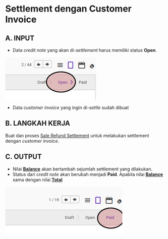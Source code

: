 # Settlement dengan Customer Invoice

## A. INPUT

* Data *credit note* yang akan di-*settlement* harus memiliki status **Open**.

![](../../img/credit-note/status-open.png)

* Data *customer invoice* yang ingin di-*settle* sudah dibuat

## B. LANGKAH KERJA

Buat dan proses [Sale Refund Settlement](../sale-refund-settlement.md) untuk melakukan settlement dengan *customer invoice*.

## C. OUTPUT

* Nilai **[Balance](./penjelasan.md#field-balance)** akan bertambah sejumlah settlement yang dilakukan.
* Status dari *credit note* akan berubah menjadi **Paid**. Apabila nilai **[Balance](./penjelasan.md#field-balance)** sama dengan nilai **[Total](./penjelasan.md#field-total)**

![](../../img/credit-note/status-paid.png)
